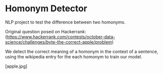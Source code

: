 # Homonym Detector

NLP project to test the difference between two homonyms.

Original question posed on Hackerrank: (https://www.hackerrank.com/contests/october-data-science/challenges/byte-the-correct-apple/problem)

We detect the correct meaning of a homonym in the context of a sentence, using the wikipedia entry for the each homonym to train our model.

[apple.jpg]

